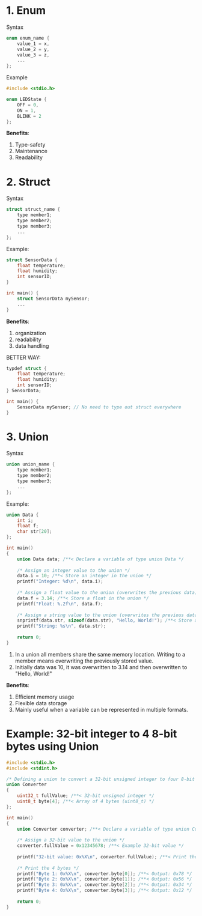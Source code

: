 # 1. Enum
Syntax
```C
enum enum_name {
	value_1 = x,
	value_2 = y,
	value_3 = z,
	...
};
```
Example
```C
#include <stdio.h>

enum LEDState {
	OFF = 0,
	ON = 1,
	BLINK = 2
};
```
**Benefits**:
1. Type-safety
2. Maintenance
3. Readability

# 2. Struct
Syntax
```C
struct struct_name {
	type member1;
	type member2;
	type member3;
	...
};
```
Example:
```C
struct SensorData {
	float temperature;
	float humidity;
	int sensorID;
}

int main() {
	struct SensorData mySensor;
	...
}
```
**Benefits**:
1. organization
2. readability
3. data handling

BETTER WAY:
```C
typdef struct {
	float temperature;
	float humidity;
	int sensorID;
} SensorData;

int main() {
	SensorData mySensor; // No need to type out struct everywhere
}
```

# 3. Union
Syntax
```C
union union_name {
	type member1;
	type member2;
	type member3;
	...
};
```
Example:
```C
union Data {
	int i;
	float f;
	char str[20];
};

int main() 
{
    union Data data; /**< Declare a variable of type union Data */
    
    /* Assign an integer value to the union */
    data.i = 10; /**< Store an integer in the union */
    printf("Integer: %d\n", data.i);
    
    /* Assign a float value to the union (overwrites the previous data) */
    data.f = 3.14; /**< Store a float in the union */
    printf("Float: %.2f\n", data.f);
    
    /* Assign a string value to the union (overwrites the previous data) */
    snprintf(data.str, sizeof(data.str), "Hello, World!"); /**< Store a string in the union */
    printf("String: %s\n", data.str);
    
    return 0;
}
```

1. In a union all members share the same memory location. Writing to a member means overwriting the previously stored value.
2. Initially data was 10, it was overwritten to 3.14 and then overwritten to "Hello, World!"

**Benefits**:
1. Efficient memory usage
2. Flexible data storage
3. Mainly useful when a variable can be represented in multiple formats.

# Example: 32-bit integer to 4 8-bit bytes using Union
```C
#include <stdio.h>
#include <stdint.h>

/* Defining a union to convert a 32-bit unsigned integer to four 8-bit unsigned integers */
union Converter 
{
    uint32_t fullValue; /**< 32-bit unsigned integer */
    uint8_t byte[4]; /**< Array of 4 bytes (uint8_t) */
};

int main() 
{
    union Converter converter; /**< Declare a variable of type union Converter */
    
    /* Assign a 32-bit value to the union */
    converter.fullValue = 0x12345678; /**< Example 32-bit value */
    
    printf("32-bit value: 0x%X\n", converter.fullValue); /**< Print the full 32-bit value */
    
    /* Print the 4 bytes */
    printf("Byte 1: 0x%X\n", converter.byte[0]); /**< Output: 0x78 */
    printf("Byte 2: 0x%X\n", converter.byte[1]); /**< Output: 0x56 */
    printf("Byte 3: 0x%X\n", converter.byte[2]); /**< Output: 0x34 */
    printf("Byte 4: 0x%X\n", converter.byte[3]); /**< Output: 0x12 */
    
    return 0;
}
```